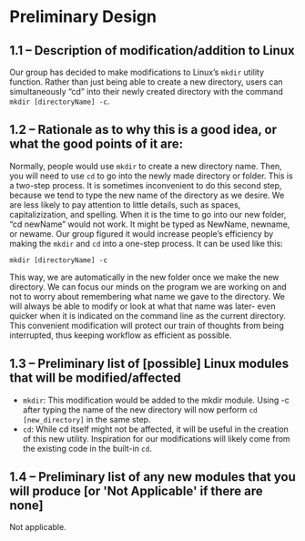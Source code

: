 # Preliminary Design

## 1.1 – Description of modification/addition to Linux
Our group has decided to make modifications to Linux’s `mkdir` utility function. Rather than just being able to create a new directory, users can simultaneously “cd” into their newly created directory with the command `mkdir [directoryName] -c`.

## 1.2 – Rationale as to why this is a good idea, or what the good points of it are:
Normally, people would use `mkdir` to create a new directory name. Then, you will need to use `cd` to go into the newly made directory or folder. This is a two-step process. It is sometimes inconvenient to do this second step, because we tend to type the new name of the directory as we desire. We are less likely to pay attention to little details, such as spaces, capitalizization, and spelling. When it is the time to go into our new folder, “cd newName” would not work. It might be typed as NewName, newname, or newame. Our group figured it would increase people’s efficiency by making the `mkdir` and `cd` into a one-step process. It can be used like this:

```
mkdir [directoryName] -c
```

This way, we are automatically in the new folder once we make the new directory. We can focus our minds on the program we are working on and not to worry about remembering what name we gave to the directory. We will always be able to modify or look at what that name was later- even quicker when it is indicated on the command line as the current directory. This convenient modification will protect our train of thoughts from being interrupted, thus keeping workflow as efficient as possible.

## 1.3 – Preliminary list of [possible] Linux modules that will be modified/affected

* `mkdir`: This modification would be added to the mkdir module. Using -c after typing the name of the new directory will now perform `cd [new_directory]` in the same step.
* `cd`: While cd itself might not be affected, it will be useful in the creation of this new utility. Inspiration for our modifications will likely come from the existing code in the built-in `cd`.

## 1.4 – Preliminary list of any new modules that you will produce [or 'Not Applicable' if there are none]
Not applicable.
